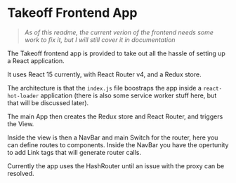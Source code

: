 # Takeoff Frontend App

> *As of this readme, the current verion of the frontend needs some work to fix it, but I will still cover it in documentation*

The Takeoff frontend app is provided to take out all the hassle of setting up a React application.

It uses React 15 currently, with React Router v4, and a Redux store.

The architecture is that the `index.js` file boostraps the app inside a `react-hot-loader` application (there is also some service worker stuff here, but that will be discussed later).

The main App then creates the Redux store and React Router, and triggers the View.

Inside the view is then a NavBar and main Switch for the router, here you can define routes to components.  Inside the NavBar you have the opertunity to add Link tags that will generate router calls.

Currently the app uses the HashRouter until an issue with the proxy can be resolved.
